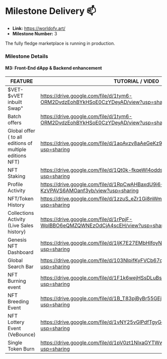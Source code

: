 # Milestone Delivery :mailbox:


* **Link:** https://worldofv.art/
* **Milestone Number:** 3

The fully fledge marketplace is running in production.

### Milestone Details

#### M3: Front-End dApp & Backend enhancement

| FEATURE | TUTORIAL / VIDEO
| ------------- | ------------- 
| $VET- $vVET inbuilt Swap" | https://drive.google.com/file/d/1tym6-ORM2DvdzEohBYkHSoE0CzYDeyAD/view?usp=sharing
| Batch offers | https://drive.google.com/file/d/1tym6-ORM2DvdzEohBYkHSoE0CzYDeyAD/view?usp=sharing
| Global offer ( to all editions of multiple editions NFT) | https://drive.google.com/file/d/1aoAvzv8aAeGeKz9ICfy4bvnm8I9_2ky7/view?usp=sharing
| NFT Staking | https://drive.google.com/file/d/1Qt0k-fkqeWl4oddsga2Evl9kp-oGAscB/view?usp=sharing
| Profile Activity | https://drive.google.com/file/d/1RpCwAHBaxdU9i6-KzVPAVS6AMOanf3yb/view?usp=sharing
| NFT/Token History | https://drive.google.com/file/d/1zzuS_eZr1Gi8nWmRzY1DWRdSBFI4BcMH/view?usp=sharing
| Collections Activity (Live Sales history) | https://drive.google.com/file/d/1rPpjF-WplBBO6eQMZQWNEzOdCjA4scEH/view?usp=sharing
| Genesis NFT Dashboard | https://drive.google.com/file/d/1ljK7E27EMbHIfoyNf_WUXQSbjYqE5RCn/view?usp=sharing
| Global Search Bar | https://drive.google.com/file/d/103NIpifKyFVCb67q3SgMc1iYW01MFeVY/view?usp=sharing
| NFT Burning event  | https://drive.google.com/file/d/1F1k6wejHSsDLuBshJp5Lc8DIQSKDqVjL/view?usp=sharing
| NFT Breeding Event | https://drive.google.com/file/d/1B_T83pjByBr55GEjymIM7mejXgH8ZCbt/view?usp=sharing
| NFT Lottery Event (VeBounce) | https://drive.google.com/file/d/1vNY25vGlPdfTgyGo8UHlv9mJHwcXUxD7/view?usp=sharing
| Single Token Burn | https://drive.google.com/file/d/1pV0zt1NlxaGYTWwDz-7c96fup3Brao7T/view?usp=sharing